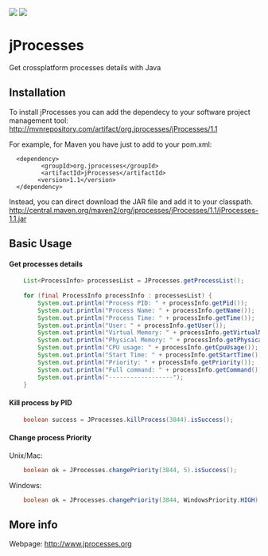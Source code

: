 ![](https://img.shields.io/maven-central/v/org.jprocesses/jProcesses.svg)
![](https://img.shields.io/github/license/profesorfalken/jProcesses.svg)

# jProcesses
Get crossplatform processes details with Java

## Installation ##

To install jProcesses you can add the dependecy to your software project management tool: http://mvnrepository.com/artifact/org.jprocesses/jProcesses/1.1

For example, for Maven you have just to add to your pom.xml: 

      <dependency>
	         <groupId>org.jprocesses</groupId>
	         <artifactId>jProcesses</artifactId>
         	<version>1.1</version>
      </dependency>


Instead, you can direct download the JAR file and add it to your classpath. 
http://central.maven.org/maven2/org/jprocesses/jProcesses/1.1/jProcesses-1.1.jar

## Basic Usage ##

#### Get processes details ####

```java
    List<ProcessInfo> processesList = JProcesses.getProcessList();
    
    for (final ProcessInfo processInfo : processesList) {
        System.out.println("Process PID: " + processInfo.getPid());
        System.out.println("Process Name: " + processInfo.getName());
        System.out.println("Process Time: " + processInfo.getTime());
        System.out.println("User: " + processInfo.getUser());
        System.out.println("Virtual Memory: " + processInfo.getVirtualMemory());
        System.out.println("Physical Memory: " + processInfo.getPhysicalMemory());
        System.out.println("CPU usage: " + processInfo.getCpuUsage());
        System.out.println("Start Time: " + processInfo.getStartTime());
        System.out.println("Priority: " + processInfo.getPriority());
        System.out.println("Full command: " + processInfo.getCommand());
        System.out.println("------------------");
    }
```

#### Kill process by PID ####

```java
    boolean success = JProcesses.killProcess(3844).isSuccess();
```

#### Change process Priority ####

Unix/Mac:

```java
    boolean ok = JProcesses.changePriority(3844, 5).isSuccess();
```

Windows:

```java
    boolean ok = JProcesses.changePriority(3844, WindowsPriority.HIGH).isSuccess();
```

## More info ##

Webpage: http://www.jprocesses.org
